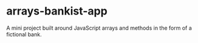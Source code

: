 # arrays-bankist-app
A mini project built around JavaScript arrays and methods in the form of a fictional bank. 

